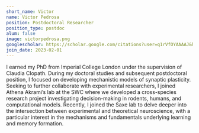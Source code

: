 ```yaml
---
short_name: Victor
name: Victor Pedrosa
position: Postdoctoral Researcher
position_type: postdoc
alum: false
image: victorpedrosa.png
googlescholar: https://scholar.google.com/citations?user=q1rVfOYAAAAJ&hl=en
join_date: 2023-02-01
---
```


I earned my PhD from Imperial College London under the supervision of Claudia Clopath. During my doctoral studies and subsequent postdoctoral position, I focused on developing mechanistic models of synaptic plasticity. Seeking to further collaborate with experimental researchers, I joined Athena Akrami’s lab at the SWC where we developed a cross-species research project investigating decision-making in rodents, humans, and computational models. Recently, I joined the Saxe lab to delve deeper into the intersection between experimental and theoretical neuroscience, with a particular interest in the mechanisms and fundamentals underlying learning and memory formation.

